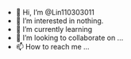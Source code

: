 - 👋 Hi, I’m @Lin110303011
- 👀 I’m interested in nothing.
- 🌱 I’m currently learning 
- 💞️ I’m looking to collaborate on ...
- 📫 How to reach me ...

<!---
Lin110303011/Lin110303011 is a ✨ special ✨ repository because its `README.md` (this file) appears on your GitHub profile.
You can click the Preview link to take a look at your changes.
--->
